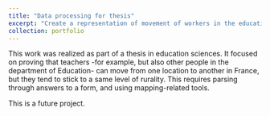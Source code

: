 ```yaml
---
title: "Data processing for thesis"
excerpt: "Create a representation of movement of workers in the educational system. <br/><img src='/images/carte_rural.png' width='500'>"
collection: portfolio
---
```


This work was realized as part of a thesis in education sciences. It focused on proving that teachers -for example, but also other people in the department of Education- can move from one location to another in France, but they tend to stick to a same level of rurality. This requires parsing through answers to a form, and using mapping-related tools.

This is a future project.
